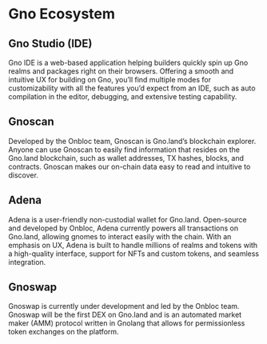 # Gno Ecosystem

## Gno Studio (IDE)

Gno IDE is a web-based application helping builders quickly spin up Gno realms and packages right on their browsers. Offering a smooth and intuitive UX for building on Gno, you’ll find multiple modes for customizability with all the features you’d expect from an IDE, such as auto compilation in the editor, debugging, and extensive testing capability.

## Gnoscan

Developed by the Onbloc team, Gnoscan is Gno.land’s blockchain explorer. Anyone can use Gnoscan to easily find information that resides on the Gno.land blockchain, such as wallet addresses, TX hashes, blocks, and contracts. Gnoscan makes our on-chain data easy to read and intuitive to discover.

## Adena

Adena is a user-friendly non-custodial wallet for Gno.land. Open-source and developed by Onbloc, Adena currently powers all transactions on Gno.land, allowing gnomes to interact easily with the chain. With an emphasis on UX, Adena is built to handle millions of realms and tokens with a high-quality interface, support for NFTs and custom tokens, and seamless integration.

## Gnoswap

Gnoswap is currently under development and led by the Onbloc team. Gnoswap will be the first DEX on Gno.land and is an automated market maker (AMM) protocol written in Gnolang that allows for permissionless token exchanges on the platform.
